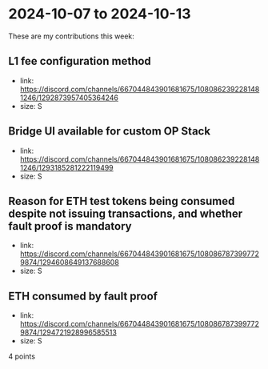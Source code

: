 # 2024-10-07 to 2024-10-13

These are my contributions this week:

## L1 fee configuration method

- link: https://discord.com/channels/667044843901681675/1080862392281481246/1292873957405364246
- size: S

## Bridge UI available for custom OP Stack

- link: https://discord.com/channels/667044843901681675/1080862392281481246/1293185281222119499
- size: S

## Reason for ETH test tokens being consumed despite not issuing transactions, and whether fault proof is mandatory

- link: https://discord.com/channels/667044843901681675/1080867873997729874/1294608649137688608
- size: S

## ETH consumed by fault proof

- link: https://discord.com/channels/667044843901681675/1080867873997729874/1294721928996585513
- size: S

4 points
